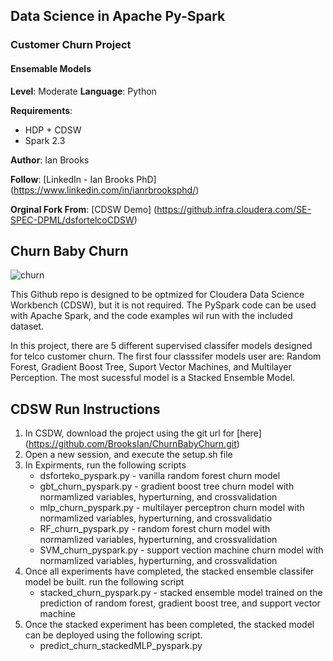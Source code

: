 ## Data Science in Apache Py-Spark
### Customer Churn Project
#### Ensemable Models

**Level**: Moderate
**Language**: Python

**Requirements**: 
- HDP + CDSW 
- Spark 2.3

**Author**: Ian Brooks

**Follow**: [LinkedIn - Ian Brooks PhD] (https://www.linkedin.com/in/ianrbrooksphd/)

**Orginal Fork From**: [CDSW Demo]  (https://github.infra.cloudera.com/SE-SPEC-DPML/dsfortelcoCDSW) 

## Churn Baby Churn 

![churn](https://blog.aircall.io/wp-content/uploads/2017/03/customer-churn.png "churn")

This Github repo is designed to be optmized for Cloudera Data Science Workbench (CDSW), but it is not required.  The PySpark code can be used with Apache Spark, and the code examples wil run with the included dataset.

In this project, there are 5 different supervised classifer models designed for telco customer churn.  The first four classsifer models user are: Random Forest, Gradient Boost Tree, Suport Vector Machines, and Multilayer Perception.  The most sucessful model is a Stacked Ensemble Model.    

## CDSW Run Instructions

1.  In CSDW, download the project using the git url for [here] (https://github.com/BrooksIan/ChurnBabyChurn.git) 
2.  Open a new session, and execute the setup.sh file
3.  In Expirments, run the following scripts
    * dsforteko_pyspark.py  - vanilla random forest churn model
    * gbt_churn_pyspark.py  - gradient boost tree churn model with normamlized variables, hyperturning, and crossvalidation
    * mlp_churn_pyspark.py  - multilayer perceptron churn model with normamlized variables, hyperturning, and crossvalidatio
    * RF_churn_pyspark.py  -  random forest churn model with normamlized variables, hyperturning, and crossvalidation
    * SVM_churn_pyspark.py -  support vection machine churn model with normamlized variables, hyperturning, and crossvalidation
4. Once all experiments have completed, the stacked ensemble classifer model be built. run the following script
   * stacked_churn_pyspark.py - stacked ensemble model trained on the prediction of random forest, gradient boost tree, and support vector machine 
5. Once the stacked experiment has been completed, the stacked model can be deployed using the following script.
   * predict_churn_stackedMLP_pyspark.py

